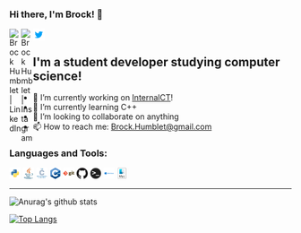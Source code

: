 ### Hi there, I'm Brock! 👋

<a href="https://www.linkedin.com/in/brock-humblet">
  <img align="left" alt="Brock Humblet | LinkedIn" width="21px" src="https://content.linkedin.com/content/dam/me/brand/en-us/brand-home/logos/In-Blue-Logo.png.original.png" />
</a>
<a href="https://www.instagram.com/brockhumblet/">
  <img align="left" alt="Brock Humblet | Instagram" width="21px" src="https://instagram-brand.com/wp-content/uploads/2016/11/Instagram_AppIcon_Aug2017.png?w=300" />
</a>
<a href="https://twitter.com/Brockkobe32">
  <img align="left" alt="Brock Humblet | Twitter" width="21px" src="https://raw.githubusercontent.com/github/explore/80688e429a7d4ef2fca1e82350fe8e3517d3494d/topics/twitter/twitter.png" />
</a>

<br />

## I'm a student developer studying computer science!

- 🔭 I’m currently working on [InternalCT][project]!
- 🌱 I’m currently learning C++
- 👯 I’m looking to collaborate on anything
- 📫 How to reach me: Brock.Humblet@gmail.com

### Languages and Tools:

<code><img height="20" src="https://raw.githubusercontent.com/github/explore/80688e429a7d4ef2fca1e82350fe8e3517d3494d/topics/python/python.png"></code>
<code><img height="20" src="https://raw.githubusercontent.com/github/explore/80688e429a7d4ef2fca1e82350fe8e3517d3494d/topics/java/java.png"></code>
<code><img height="20" src="https://raw.githubusercontent.com/github/explore/80688e429a7d4ef2fca1e82350fe8e3517d3494d/topics/c/c.png"></code>
<code><img height="20" src="https://raw.githubusercontent.com/github/explore/80688e429a7d4ef2fca1e82350fe8e3517d3494d/topics/cpp/cpp.png"></code>
<code><img height="20" src="https://raw.githubusercontent.com/github/explore/80688e429a7d4ef2fca1e82350fe8e3517d3494d/topics/git/git.png"></code>
<code><img height="20" src="https://raw.githubusercontent.com/github/explore/78df643247d429f6cc873026c0622819ad797942/topics/github/github.png"></code>
<code><img height="20" src="https://raw.githubusercontent.com/github/explore/d92924b1d925bb134e308bd29c9de6c302ed3beb/topics/terminal/terminal.png"></code>
<code><img height="20" src="https://raw.githubusercontent.com/github/explore/80688e429a7d4ef2fca1e82350fe8e3517d3494d/topics/windows/windows.png"></code>
<code><img height="20" src="https://raw.githubusercontent.com/github/explore/80688e429a7d4ef2fca1e82350fe8e3517d3494d/topics/macos/macos.png"></code>

---

![Anurag's github stats](https://github-readme-stats.vercel.app/api?username=Bhumblet&count_private=true&show_icons=true&hide_border=true)

[![Top Langs](https://github-readme-stats.vercel.app/api/top-langs/?username=Bhumblet&layout=compact&hide_border=true&hide=CMake,Makefile&langs_count=10)](https://github.com/anuraghazra/github-readme-stats)

[project]: https://github.com/Bhumblet/InternalCT
